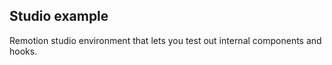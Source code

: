 ## Studio example

Remotion studio environment that lets you test out internal components and hooks.
